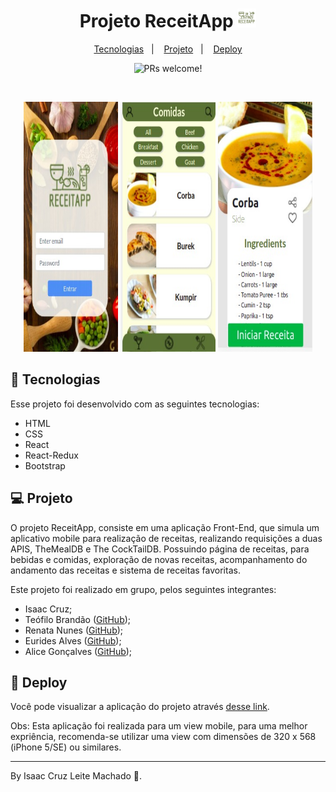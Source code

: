 <h1 align="center">
  Projeto ReceitApp
  <img alt="logo" src="./src/images/logoreceitapp.png" width="30px">
</h1>

<p align="center">
  <a href="#-tecnologias">Tecnologias</a>&nbsp;&nbsp;&nbsp;|&nbsp;&nbsp;&nbsp;
  <a href="#-projeto">Projeto</a>&nbsp;&nbsp;&nbsp;|&nbsp;&nbsp;&nbsp;
  <a href="#-deploy">Deploy</a>
</p>

<p align="center">
 <img src="https://img.shields.io/static/v1?label=PRs&message=welcome&color=49AA26&labelColor=000000" alt="PRs welcome!" />
</p>

<br>

<p align="center">
  <img alt="Projeto_1" src="./public/ReceitApp_1.jpeg" height="400px" width="30%">
  <img alt="Projeto_2" src="./public/ReceitApp_2.jpeg" height="400px" width="30%">
  <img alt="Projeto_3" src="./public/ReceitApp_3.jpeg" height="400px" width="30%">
</p>

## 🚀 Tecnologias

Esse projeto foi desenvolvido com as seguintes tecnologias:

- HTML
- CSS
- React
- React-Redux
- Bootstrap

## 💻 Projeto

O projeto ReceitApp, consiste em uma aplicação Front-End, que simula um aplicativo mobile para realização de receitas, realizando requisições a duas APIS, TheMealDB e The CockTailDB. Possuindo página de receitas, para bebidas e comidas, exploração de novas receitas, acompanhamento do andamento das receitas e sistema de receitas favoritas.

Este projeto foi realizado em grupo, pelos seguintes integrantes:
- Isaac Cruz;
- Teófilo Brandão ([GitHub](https://github.com/teofilobrandao));
- Renata Nunes ([GitHub](https://github.com/renatapnunes));
- Eurides Alves ([GitHub](https://github.com/EuridesAlves));
- Alice Gonçalves ([GitHub](https://github.com/AliceGS19));

## 🔖 Deploy

Você pode visualizar a aplicação do projeto através [desse link](https://isaaccruzlm.github.io/ReceitApp/).

Obs: Esta aplicação foi realizada para um view mobile, para uma melhor expriência, recomenda-se utilizar uma view com dimensões de 320 x 568 (iPhone 5/SE) ou similares.

---

By Isaac Cruz Leite Machado :wave:.


